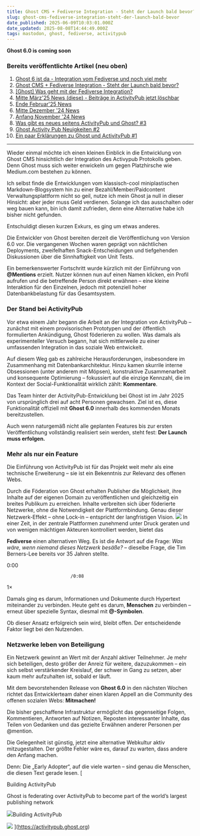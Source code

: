 ```yaml
---
title: Ghost CMS + Fediverse Integration - Steht der Launch bald bevor?
slug: ghost-cms-fediverse-integration-steht-der-launch-bald-bevor
date_published: 2025-06-09T10:03:01.000Z
date_updated: 2025-08-08T14:44:49.000Z
tags: mastodon, ghost, fediverse, activitypub
---
```


**Ghost 6.0 is coming soon**

### Bereits veröffentlichte Artikel (neu oben)

1. [Ghost 6 ist da - Integration vom Fediverse und noch viel mehr](__GHOST_URL__/ghost-6-ist-da-integration-vom-fediverse-und-noch-viel-mehr/)
2. [Ghost CMS + Fediverse Integration - Steht der Launch bald bevor?](__GHOST_URL__/ghost-cms-fediverse-integration-steht-der-launch-bald-bevor/)
3. [[Ghost] Was geht mit der Fediverse Integration?](__GHOST_URL__/ghost-was-geht-mit-der-fediverse-integration-2/)
4. [Mitte März'25 News (diese) - Beiträge in ActivityPub jetzt löschbar](__GHOST_URL__/ghost-neue-funktion-beitrage-in-activitypub-jetzt-loschbar/)
5. [Ende Februar'25 News](__GHOST_URL__/was-geht-bei-ghost-und-dem-fediverse-activitypub/)
6. [Mitte Dezember '24 News](__GHOST_URL__/aktueller-stand-ghost-und-das-fediverse-2/)
7. [Anfang November '24 News](__GHOST_URL__/aktueller-stand-ghost-und-das-fediverse/)
8. [Was gibt es neues seitens ActivityPub und Ghost? #3](__GHOST_URL__/was-gibt-es-neues-seitens-activitypub-und-ghost-3/)
9. [Ghost Activity Pub Neuigkeiten #2](__GHOST_URL__/ghost-activity-pub-neuigkeiten-2/)
10. [Ein paar Erklärungen zu Ghost und ActivityPub #1](__GHOST_URL__/ein-paar-erklarungen-zu-ghost-und-activitypub/)

---

Wieder einmal möchte ich einen kleinen Einblick in die Entwicklung von Ghost CMS hinsichtlich der Integration des Activypub Protokolls geben. Denn Ghost muss sich weiter enwickeln um gegen Platzhirsche wie Medium.com bestehen zu können.

Ich selbst finde die Entwicklungen vom klassisch-cool miniplastischen Markdown-Blogsystem hin zu einer Bezahl/Member/Paidcontent Verwaltungsplattform nicht so geil, nutze ich mein Ghost ja null in dieser Hinsicht: aber jeder muss Geld verdienen. Solange ich das ausschalten oder weg bauen kann, bin ich damit zufrieden, denn eine Alternative habe ich bisher nicht gefunden.

Entschuldigt diesen kurzen Exkurs, es ging um etwas anderes.

Die Entwickler von Ghost bereiten derzeit die Veröffentlichung von Version 6.0 vor. Die vergangenen Wochen waren geprägt von nächtlichen Deployments, zweifelhaften Snack-Entscheidungen und tiefgehenden Diskussionen über die Sinnhaftigkeit von Unit Tests.

Ein bemerkenswerter Fortschritt wurde kürzlich mit der Einführung von **@Mentions** erzielt. Nutzer können nun auf einen Namen klicken, ein Profil aufrufen und die betreffende Person direkt erwähnen – eine kleine Interaktion für den Einzelnen, jedoch mit potenziell hoher Datenbankbelastung für das Gesamtsystem.

### Der Stand bei ActivityPub

Vor etwa einem Jahr begann die Arbeit an der Integration von ActivityPub – zunächst mit einem provisorischen Prototypen und der öffentlich formulierten Ankündigung, Ghost föderieren zu wollen. Was damals als experimenteller Versuch begann, hat sich mittlerweile zu einer umfassenden Integration in das soziale Web entwickelt.

Auf diesem Weg gab es zahlreiche Herausforderungen, insbesondere im Zusammenhang mit Datenbankarchitektur. Hinzu kamen skurrile interne Obsessionen (unter anderem mit Möpsen), konstruktive Zusammenarbeit und konsequente Optimierung – fokussiert auf die einzige Kennzahl, die im Kontext der Social-Funktionalität wirklich zählt: **Kommentare**.

Das Team hinter der ActivityPub-Entwicklung bei Ghost ist im Jahr 2025 von ursprünglich drei auf acht Personen gewachsen. Ziel ist es, diese Funktionalität offiziell mit **Ghost 6.0** innerhalb des kommenden Monats bereitzustellen.

Auch wenn naturgemäß nicht alle geplanten Features bis zur ersten Veröffentlichung vollständig realisiert sein werden, steht fest: **Der Launch muss erfolgen.**

### Mehr als nur ein Feature

Die Einführung von ActivityPub ist für das Projekt weit mehr als eine technische Erweiterung – sie ist ein Bekenntnis zur Relevanz des offenen Webs.

Durch die Föderation von Ghost erhalten Publisher die Möglichkeit, ihre Inhalte auf der eigenen Domain zu veröffentlichen und gleichzeitig ein breites Publikum zu erreichen. Inhalte verbreiten sich über föderierte Netzwerke, ohne die Notwendigkeit der Plattformbindung. Genau dieser Netzwerk-Effekt – ohne Lock-in – entspricht der langfristigen Vision.
![](https://activitypub.ghost.org/content/images/2025/06/image.png)
In einer Zeit, in der zentrale Plattformen zunehmend unter Druck geraten und von wenigen mächtigen Akteuren kontrolliert werden, bietet das 

**Fediverse** einen alternativen Weg. Es ist die Antwort auf die Frage: *Was wäre, wenn niemand dieses Netzwerk besäße?* – dieselbe Frage, die Tim Berners-Lee bereits vor 35 Jahren stellte.

0:00

                            /0:08
1×

Damals ging es darum, Informationen und Dokumente durch Hypertext miteinander zu verbinden. Heute geht es darum, **Menschen** zu verbinden – erneut über spezielle Syntax, diesmal mit **@-Symbolen**.

Ob dieser Ansatz erfolgreich sein wird, bleibt offen. Der entscheidende Faktor liegt bei den Nutzenden.

### Netzwerke leben von Beteiligung

Ein Netzwerk gewinnt an Wert mit der Anzahl aktiver Teilnehmer. Je mehr sich beteiligen, desto größer der Anreiz für weitere, dazuzukommen – ein sich selbst verstärkender Kreislauf, der schwer in Gang zu setzen, aber kaum mehr aufzuhalten ist, sobald er läuft.

Mit dem bevorstehenden Release von **Ghost 6.0** in den nächsten Wochen richtet das Entwicklerteam daher einen klaren Appell an die Community des offenen sozialen Webs: **Mitmachen!**

Die bisher geschaffene Infrastruktur ermöglicht das gegenseitige Folgen, Kommentieren, Antworten auf Notizen, Reposten interessanter Inhalte, das Teilen von Gedanken und das gezielte Erwähnen anderer Personen per @mention.

Die Gelegenheit ist günstig, jetzt eine alternative Webkultur aktiv mitzugestalten. Der größte Fehler wäre es, darauf zu warten, dass andere den Anfang machen.

Denn: Die „Early Adopter“, auf die viele warten – sind genau die Menschen, die diesen Text gerade lesen.
[

Building ActivityPub

Ghost is federating over ActivityPub to become part of the world’s largest publishing network

![](__GHOST_URL__/content/images/icon/ghost-orb-white-squircle-07.png)Building ActivityPub

![](__GHOST_URL__/content/images/thumbnail/appp-1.jpeg)
](https://activitypub.ghost.org)
